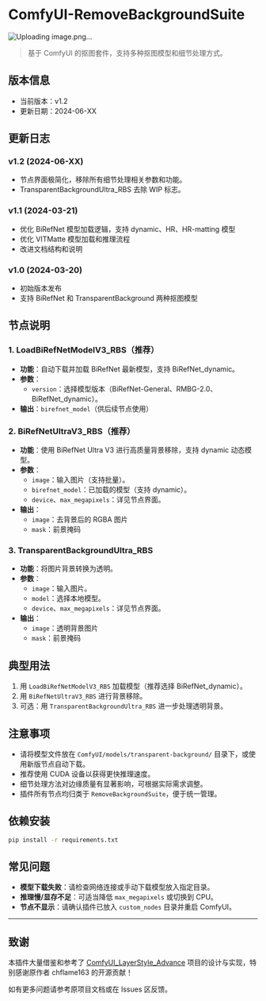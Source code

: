 # ComfyUI-RemoveBackgroundSuite
![Uploading image.png…]()

> 基于 ComfyUI 的抠图套件，支持多种抠图模型和细节处理方式。

## 版本信息

- 当前版本：v1.2
- 更新日期：2024-06-XX

## 更新日志

### v1.2 (2024-06-XX)
- 节点界面极简化，移除所有细节处理相关参数和功能。
- TransparentBackgroundUltra_RBS 去除 WIP 标志。

### v1.1 (2024-03-21)
- 优化 BiRefNet 模型加载逻辑，支持 dynamic、HR、HR-matting 模型
- 优化 VITMatte 模型加载和推理流程
- 改进文档结构和说明

### v1.0 (2024-03-20)
- 初始版本发布
- 支持 BiRefNet 和 TransparentBackground 两种抠图模型

## 节点说明

### 1. LoadBiRefNetModelV3_RBS（推荐）
- **功能**：自动下载并加载 BiRefNet 最新模型，支持 BiRefNet_dynamic。
- **参数**：
  - `version`：选择模型版本（BiRefNet-General、RMBG-2.0、BiRefNet_dynamic）。
- **输出**：`birefnet_model`（供后续节点使用）

### 2. BiRefNetUltraV3_RBS（推荐）
- **功能**：使用 BiRefNet Ultra V3 进行高质量背景移除，支持 dynamic 动态模型。
- **参数**：
  - `image`：输入图片（支持批量）。
  - `birefnet_model`：已加载的模型（支持 dynamic）。
  - `device`、`max_megapixels`：详见节点界面。
- **输出**：
  - `image`：去背景后的 RGBA 图片
  - `mask`：前景掩码

### 3. TransparentBackgroundUltra_RBS
- **功能**：将图片背景转换为透明。
- **参数**：
  - `image`：输入图片。
  - `model`：选择本地模型。
  - `device`、`max_megapixels`：详见节点界面。
- **输出**：
  - `image`：透明背景图片
  - `mask`：前景掩码

## 典型用法
1. 用 `LoadBiRefNetModelV3_RBS` 加载模型（推荐选择 BiRefNet_dynamic）。
2. 用 `BiRefNetUltraV3_RBS` 进行背景移除。
3. 可选：用 `TransparentBackgroundUltra_RBS` 进一步处理透明背景。

## 注意事项
- 请将模型文件放在 `ComfyUI/models/transparent-background/` 目录下，或使用新版节点自动下载。
- 推荐使用 CUDA 设备以获得更快推理速度。
- 细节处理方法对边缘质量有显著影响，可根据实际需求调整。
- 插件所有节点均归类于 `RemoveBackgroundSuite`，便于统一管理。

## 依赖安装
```bash
pip install -r requirements.txt
```

## 常见问题
- **模型下载失败**：请检查网络连接或手动下载模型放入指定目录。
- **推理慢/显存不足**：可适当降低 `max_megapixels` 或切换到 CPU。
- **节点不显示**：请确认插件已放入 `custom_nodes` 目录并重启 ComfyUI。

---

## 致谢
本插件大量借鉴和参考了 [ComfyUI_LayerStyle_Advance](https://github.com/chflame163/ComfyUI_LayerStyle_Advance) 项目的设计与实现，特别感谢原作者 chflame163 的开源贡献！

如有更多问题请参考原项目文档或在 Issues 区反馈。
